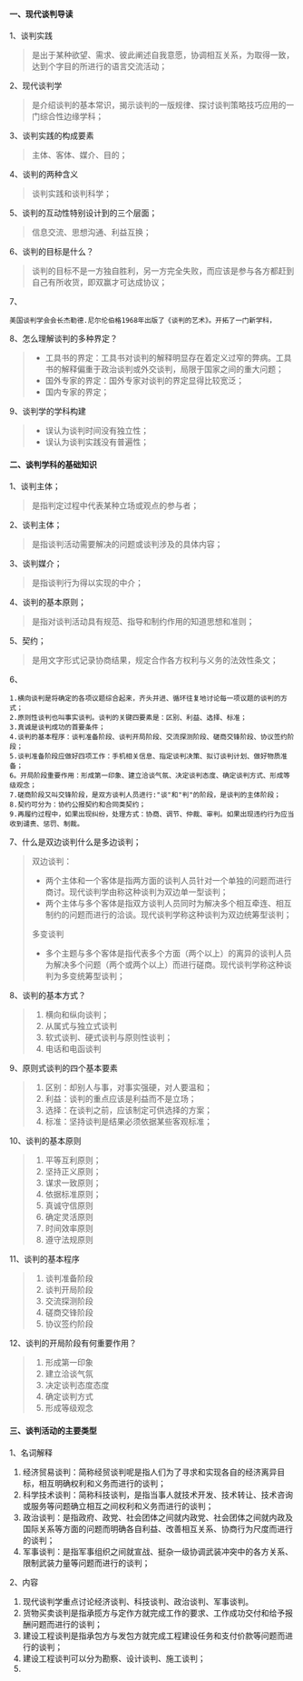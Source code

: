 #### 一、现代谈判导读

1、谈判实践

> 是出于某种欲望、需求、彼此阐述自我意愿，协调相互关系，为取得一致，达到个字目的所进行的语言交流活动；

2、现代谈判学

> 是介绍谈判的基本常识，揭示谈判的一版规律、探讨谈判策略技巧应用的一门综合性边缘学科；

3、谈判实践的构成要素

> 主体、客体、媒介、目的；

4、谈判的两种含义

> 谈判实践和谈判科学；

5、谈判的互动性特别设计到的三个层面；

> 信息交流、思想沟通、利益互换；

6、谈判的目标是什么？

> 谈判的目标不是一方独自胜利，另一方完全失败，而应该是参与各方都赶到自己有所收货，即双赢才可达成协议；

7、

```
美国谈判学会会长杰勒德.尼尔伦伯格1968年出版了《谈判的艺术》。开拓了一门新学科，
```

8、怎么理解谈判的多种界定？

> * 工具书的界定：工具书对谈判的解释明显存在着定义过窄的弊病。工具书的解释偏重于政治谈判或外交谈判，局限于国家之间的重大问题；
> * 国外专家的界定：国外专家对谈判的界定显得比较宽泛；
> * 国内专家的界定；

9、谈判学的学科构建

> * 误认为谈判时间没有独立性；
> * 误认为谈判实践没有普遍性；

#### 二、谈判学科的基础知识

1、谈判主体；

> 是指判定过程中代表某种立场或观点的参与者；

2、谈判主体；

> 是指谈判活动需要解决的问题或谈判涉及的具体内容；

3、谈判媒介；

> 是指谈判行为得以实现的中介；

4、谈判的基本原则；

> 是指对谈判活动具有规范、指导和制约作用的知道思想和准则；

5、契约；

> 是用文字形式记录协商结果，规定合作各方权利与义务的法效性条文；

6、

```
1.横向谈判是将确定的各项议题综合起来，齐头并进、循环往复地讨论每一项议题的谈判的方式；
2.原则性谈判也叫事实谈判。谈判的关键四要素是：区别、利益、选择、标准；
3.真诚是谈判成功的首要条件；
4.谈判的基本程序：谈判准备阶段、谈判开局阶段、交流探测阶段、磋商交锋阶段、协议签约阶段；
5.谈判准备阶段应做好四项工作：手机相关信息、指定谈判决策、拟订谈判计划、做好物质准备；
6。开局阶段重要作用：形成第一印象、建立洽谈气氛、决定谈判态度、确定谈判方式、形成等级观念；
7.磋商阶段又叫交锋阶段，是双方谈判人员进行:"谈"和"判"的阶段，是谈判的主体阶段；
8.契约可分为：协约公报契约和合同类契约；
9.再履约过程中，如果出现纠纷，处理方式：协商、调节、仲裁、审判。如果出现违约行为应当收到谴责、惩罚、制裁。
```

7、什么是双边谈判什么是多边谈判；

> 双边谈判：
>
> * 两个主体和一个客体是指两方面的谈判人员针对一个单独的问题而进行商讨。现代谈判学由称这种谈判为双边单一型谈判；
> * 两个主体与多个客体是指双方谈判人员同时为解决多个相互牵连、相互制约的问题而进行的洽谈。现代谈判学称这种谈判为双边统筹型谈判；
>
> 多变谈判
>
> * 多个主题与多个客体是指代表多个方面（两个以上）的离异的谈判人员为解决多个问题（两个或两个以上）而进行磋商。现代谈判学称这种谈判为多变统筹型谈判；

8、谈判的基本方式？

> 1. 横向和纵向谈判；
> 2. 从属式与独立式谈判
> 3. 软式谈判、硬式谈判与原则性谈判；
> 4. 电话和电函谈判

9、原则式谈判的四个基本要素

> 1. 区别：却别人与事，对事实强硬，对人要温和；
> 2. 利益：谈判的重点应该是利益而不是立场；
> 3. 选择：在谈判之前，应该制定可供选择的方案；
> 4. 标准：坚持谈判是结果必须依据某些客观标准；

10、谈判的基本原则

> 1. 平等互利原则；
> 2. 坚持正义原则；
> 3. 谋求一致原则；
> 4. 依据标准原则；
> 5. 真诚守信原则
> 6. 确定灵活原则
> 7. 时间效率原则
> 8. 遵守法规原则

11、谈判的基本程序

> 1. 谈判准备阶段
> 2. 谈判开局阶段
> 3. 交流探测阶段
> 4. 磋商交锋阶段
> 5. 协议签约阶段

12、谈判的开局阶段有何重要作用？

> 1. 形成第一印象
> 2. 建立洽谈气氛
> 3. 决定谈判态度态度
> 4. 确定谈判方式
> 5. 形成等级观念

#### 三、谈判活动的主要类型

1、名词解释

1. 经济贸易谈判：简称经贸谈判呢是指人们为了寻求和实现各自的经济离异目标，相互明确权利和义务而进行的谈判；
2. 科学技术谈判：简称科技谈判，是指当事人就技术开发、技术转让、技术咨询或服务等问题确立相互之间权利和义务而进行的谈判；
3. 政治谈判：是指政府、政党、社会团体之间就内政党、社会团体之间就内政及国际关系等方面的问题而明确各自利益、改善相互关系、协商行为尺度而进行的谈判；
4. 军事谈判：是指军事组织之间就宣战、挺杂一级协调武装冲突中的各方关系、限制武装力量等问题而进行的谈判；

2、内容

1. 现代谈判学重点讨论经济谈判、科技谈判、政治谈判、军事谈判。
2. 货物买卖谈判是指承揽方与定作方就完成工作的要求、工作成功交付和给予报酬问题而进行的谈判；
3. 建设工程谈判是指承包方与发包方就完成工程建设任务和支付价款等问题而进行的谈判；
4. 建设工程谈判可以分为勘察、设计谈判、施工谈判；
5. 


